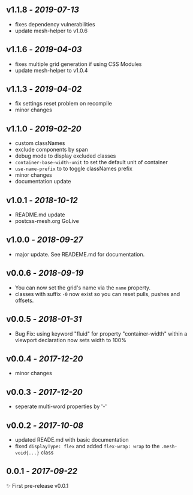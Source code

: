 ## **v1.1.8** _- 2019-07-13_

- fixes dependency vulnerabilities
- update mesh-helper to v1.0.6

## **v1.1.6** _- 2019-04-03_

- fixes multiple grid generation if using CSS Modules
- update mesh-helper to v1.0.4

## **v1.1.3** _- 2019-04-02_

- fix settings reset problem on recompile
- minor changes

## **v1.1.0** _- 2019-02-20_

- custom classNames
- exclude components by span
- debug mode to display excluded classes
- `container-base-width-unit` to set the default unit of container
- `use-name-prefix` to to toggle classNames prefix
- minor changes
- documentation update

## **v1.0.1** _- 2018-10-12_

- README.md update
- postcss-mesh.org GoLive

## **v1.0.0** _- 2018-09-27_

- major update. See READEME.md for documentation.

## **v0.0.6** _- 2018-09-19_

- You can now set the grid's name via the `name` property.
- classes with suffix `-0` now exist so you can reset pulls, pushes and offsets.

## **v0.0.5** _- 2018-01-31_

- Bug Fix: using keyword "fluid" for property "container-width" within a viewport declaration now sets width to 100%

## **v0.0.4** _- 2017-12-20_

- minor changes

## **v0.0.3** _- 2017-12-20_

- seperate multi-word properties by '-'

## **v0.0.2** _- 2017-10-08_

- updated READE.md with basic documentation
- fixed `displayType: flex` and added `flex-wrap: wrap` to the `.mesh-void{...}` class

## **0.0.1** _- 2017-09-22_

✨ First pre-release v0.0.1
